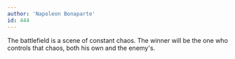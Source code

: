 ```yaml
---
author: 'Napoleon Bonaparte'
id: 444
---
```


The battlefield is a scene of constant chaos. The winner will be the one who controls that chaos, both his own and the enemy's.
